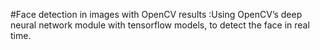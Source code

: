 #Face detection in images with OpenCV results
:Using OpenCV’s deep neural network module with tensorflow models, to detect the face in real time.
